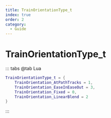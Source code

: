 ```yaml
---
title: TrainOrientationType_t
index: true
order: 2
category:
  - Guide
---
```


# TrainOrientationType_t
::: tabs
@tab Lua
```lua
TrainOrientationType_t = {
    TrainOrientation_AtPathTracks = 1,
    TrainOrientation_EaseInEaseOut = 3,
    TrainOrientation_Fixed = 0,
    TrainOrientation_LinearBlend = 2
}
```
:::